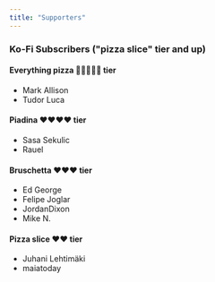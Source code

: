 ```yaml
---
title: "Supporters"
---
```


### Ko-Fi Subscribers ("pizza slice" tier and up)
#### Everything pizza 🍕🍕🍕🍕🍕 tier
 * Mark Allison
 * Tudor Luca
#### Piadina ❤️❤️❤️❤️ tier
 * Sasa Sekulic
 * Rauel
#### Bruschetta ❤️❤️❤️ tier
 * Ed George
 * Felipe Joglar
 * JordanDixon
 * Mike N.
#### Pizza slice ❤️❤️ tier
 * Juhani Lehtimäki
 * maiatoday
